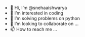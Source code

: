 - 👋 Hi, I’m @snehaaishwarya
- 👀 I’m interested in coding
- 🌱 I’m solving problems on python
- 💞️ I’m looking to collaborate on ...
- 📫 How to reach me ...

<!---
21A91A0413/21A91A0413 is a ✨ special ✨ repository because its `README.md` (this file) appears on your GitHub profile.
You can click the Preview link to take a look at your changes.
--->
